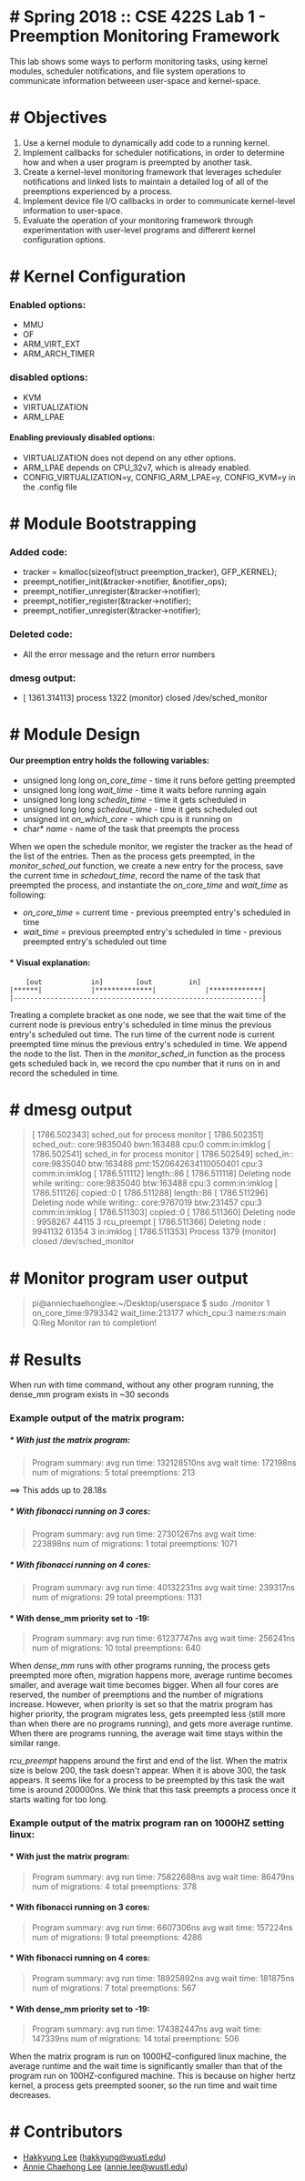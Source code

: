 # # Spring 2018 :: CSE 422S Lab 1 - Preemption Monitoring Framework
This lab shows some ways to perform monitoring tasks, using kernel modules, scheduler notifications, and file system operations to communicate information betweeen user-space and kernel-space.

# # Objectives
1. Use a kernel module to dynamically add code to a running kernel.
2. Implement callbacks for scheduler notifications, in order to determine how and when a user program is preempted by another task.
3. Create a kernel-level monitoring framework that leverages scheduler notifications and linked lists to maintain a detailed log of all of the preemptions experienced by a process.
4. Implement device file I/O callbacks in order to communicate kernel-level information to user-space.
5. Evaluate the operation of your monitoring framework through experimentation with user-level programs and different kernel configuration options.


# # Kernel Configuration
### Enabled options:
- MMU
- OF
- ARM_VIRT_EXT
- ARM_ARCH_TIMER

### disabled options:
- KVM
- VIRTUALIZATION
- ARM_LPAE

#### Enabling previously disabled options:
- VIRTUALIZATION does not depend on any other options.
- ARM_LPAE depends on CPU_32v7, which is already enabled.
- CONFIG_VIRTUALIZATION=y, CONFIG_ARM_LPAE=y, CONFIG_KVM=y in the .config file

# # Module Bootstrapping
### Added code:
- tracker = kmalloc(sizeof(struct preemption_tracker), GFP_KERNEL);
- preempt_notifier_init(&tracker->notifier, &notifier_ops);
- preempt_notifier_unregister(&tracker->notifier);
- preempt_notifier_register(&tracker->notifier);
- preempt_notifier_unregister(&tracker->notifier);

### Deleted code:
- All the error message and the return error numbers

### dmesg output:
- [ 1361.314113] process 1322 (monitor) closed /dev/sched_monitor

# # Module Design
#### Our preemption entry holds the following variables:
- unsigned long long *on_core_time* - time it runs before getting preempted
- unsigned long long *wait_time* - time it waits before running again
- unsigned long long *schedin_time* - time it gets scheduled in
- unsigned long long *schedout_time* - time it gets scheduled out
- unsigned int *on_which_core* - which cpu is it running on
- char* *name* - name of the task that preempts the process

When we open the schedule monitor, we register the tracker as the head of the list of the entries. Then as the process gets preempted, in the *monitor_sched_out* function, we create a new entry for the process, save the current time in *schedout_time*, record the name of the task that preempted the process, and instantiate the *on_core_time* and *wait_time* as following:

- *on_core_time* = current time - previous preempted entry's scheduled in time
- *wait_time* = previous preempted entry's scheduled in time - previous preempted entry's scheduled out time

#### * Visual explanation:
        [out			in]		   [out			in]
    |******|			|**************|			|*************|
    |-------------------------------------------------------------|
Treating a complete bracket as one node, we see that the wait time of the current node is previous entry's scheduled in time minus the previous entry's scheduled out time. The run time of the current node is current preempted time minus the previous entry's scheduled in time. We append the node to the list. Then in the *monitor_sched_in* function as the process gets scheduled back in, we record the cpu number that it runs on in and record the scheduled in time.

# # dmesg output
> [ 1786.502343] sched_out for process monitor
[ 1786.502351] sched_out:: core:9835040 bwn:163488 cpu:0 comm:in:imklog
[ 1786.502541] sched_in for process monitor
[ 1786.502549] sched_in:: core:9835040 btw:163488 pmt:1520642634110050401 cpu:3 comm:in:imklog
[ 1786.511112] length::86
[ 1786.511118] Deleting node while writing:: core:9835040 btw:163488 cpu:3 comm:in:imklog
[ 1786.511126] copied::0
[ 1786.511288] length::86
[ 1786.511296] Deleting node while writing:: core:9767019 btw:231457 cpu:3 comm:in:imklog
[ 1786.511303] copied::0
[ 1786.511360] Deleting node : 9958267 44115 3 rcu_preempt
[ 1786.511366] Deleting node : 9941132 61354 3 in:imklog
[ 1786.511353] Process 1379 (monitor) closed /dev/sched_monitor

# # Monitor program user output
> pi@anniechaehonglee:~/Desktop/userspace $ sudo ./monitor 1
on_core_time:9793342
wait_time:213177
which_cpu:3
name:rs:main Q:Reg
Monitor ran to completion!

# # Results
When run with time command, without any other program running, the dense_mm program exists in ~30 seconds

### Example output of the matrix program:

##### * With just the matrix program:
> Program summary:
avg run time: 132128510ns
avg wait time: 172198ns
num of migrations: 5
total preemptions: 213

==> This adds up to 28.18s

##### * With fibonacci running on 3 cores:
> Program summary:
avg run time: 27301267ns
avg wait time: 223898ns
num of migrations: 1
total preemptions: 1071

##### * With fibonacci running on 4 cores:
> Program summary:
avg run time: 40132231ns
avg wait time: 239317ns
num of migrations: 29
total preemptions: 1131


#### * With dense_mm priority set to -19:
> Program summary:
avg run time: 61237747ns
avg wait time: 256241ns
num of migrations: 10
total preemptions: 640


When *dense_mm* runs with other programs running, the process gets preempted more often, migration happens more, average runtime becomes smaller, and average wait time becomes bigger. When all four cores are reserved, the number of preemptions and the number of migrations increase. However, when priority is set so that the matrix program has higher priority, the program migrates less, gets preempted less (still more than when there are no programs running), and gets more average runtime. When there are programs running, the average wait time stays within the similar range.

*rcu_preempt* happens around the first and end of the list. When the matrix size is below 200, the task doesn't appear. When it is above 300, the task appears. It seems like for a process to be preempted by this task the wait time is around 200000ns. We think that this task preempts a process once it starts waiting for too long.

### Example output of the matrix program ran on 1000HZ setting linux:
#### * With just the matrix program:
> Program summary:
avg run time: 75822688ns
avg wait time: 86479ns
num of migrations: 4
total preemptions: 378

#### * With fibonacci running on 3 cores:
> Program summary:
avg run time: 6607306ns
avg wait time: 157224ns
num of migrations: 9
total preemptions: 4286

#### * With fibonacci running on 4 cores:
> Program summary:
avg run time: 18925892ns
avg wait time: 181875ns
num of migrations: 7
total preemptions: 567

#### * With dense_mm priority set to -19:
> Program summary:
avg run time: 174382447ns
avg wait time: 147339ns
num of migrations: 14
total preemptions: 506

When the matrix program is run on 1000HZ-configured linux machine, the average runtime and the wait time is significantly smaller than that of the program run on 100HZ-configured machine. This is because on higher hertz kernel, a process gets preempted sooner, so the run time and wait time decreases.

# # Contributors

* [Hakkyung Lee][HL] (hakkyung@wustl.edu)
* [Annie Chaehong Lee][AL] (annie.lee@wustl.edu)

[HL]: <https://github.com/hklee93>
[AL]: <https://github.com/anniechaehonglee>